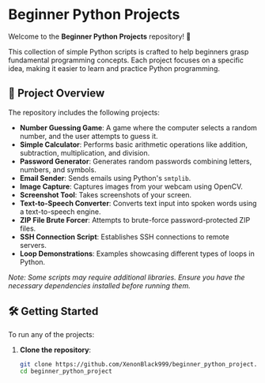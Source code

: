 # Beginner Python Projects

Welcome to the **Beginner Python Projects** repository! 👋

This collection of simple Python scripts is crafted to help beginners grasp fundamental programming concepts. Each project focuses on a specific idea, making it easier to learn and practice Python programming.

## 📁 Project Overview

The repository includes the following projects:

- **Number Guessing Game**: A game where the computer selects a random number, and the user attempts to guess it.
- **Simple Calculator**: Performs basic arithmetic operations like addition, subtraction, multiplication, and division.
- **Password Generator**: Generates random passwords combining letters, numbers, and symbols.
- **Email Sender**: Sends emails using Python's `smtplib`.
- **Image Capture**: Captures images from your webcam using OpenCV.
- **Screenshot Tool**: Takes screenshots of your screen.
- **Text-to-Speech Converter**: Converts text input into spoken words using a text-to-speech engine.
- **ZIP File Brute Forcer**: Attempts to brute-force password-protected ZIP files.
- **SSH Connection Script**: Establishes SSH connections to remote servers.
- **Loop Demonstrations**: Examples showcasing different types of loops in Python.

*Note: Some scripts may require additional libraries. Ensure you have the necessary dependencies installed before running them.*

## 🛠️ Getting Started

To run any of the projects:

1. **Clone the repository**:

   ```bash
   git clone https://github.com/XenonBlack999/beginner_python_project.git
   cd beginner_python_project
